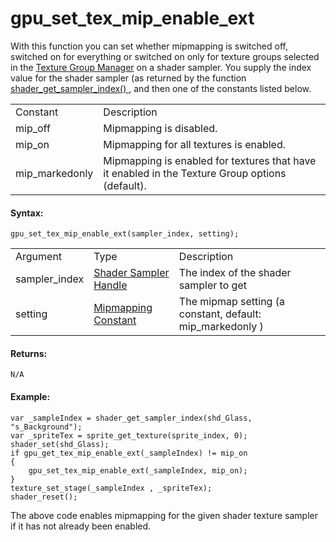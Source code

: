 # gpu_set_tex_mip_enable_ext

With this function you can set whether mipmapping is switched off,
switched on for everything or switched on only for texture groups
selected in the [Texture Group
Manager](../../../../Settings/Texture_Groups) on a shader sampler.
You supply the index value for the shader sampler (as returned by the
function [ shader_get_sampler_index()
](../../Asset_Management/Shaders/shader_get_sampler_index) , and
then one of the constants listed below.

|                  |                                                                                                 |
|------------------|-------------------------------------------------------------------------------------------------|
| Constant         | Description                                                                                     |
|  mip_off         | Mipmapping is disabled.                                                                         |
|  mip_on          | Mipmapping for all textures is enabled.                                                         |
|  mip_markedonly  | Mipmapping is enabled for textures that have it enabled in the Texture Group options (default). |

#### Syntax:

``` gml
gpu_set_tex_mip_enable_ext(sampler_index, setting);
```

|               |                                                                                                                                  |                                                             |
|---------------|----------------------------------------------------------------------------------------------------------------------------------|-------------------------------------------------------------|
| Argument      | Type                                                                                                                             | Description                                                 |
| sampler_index |  [Shader Sampler Handle](../../../../../GameMaker_Language/GML_Reference/Asset_Management/Shaders/shader_get_sampler_index)  | The index of the shader sampler to get                      |
| setting       |  [Mipmapping Constant](../../../../../GameMaker_Language/GML_Reference/Drawing/Mipmapping/gpu_get_tex_mip_enable)            | The mipmap setting (a constant, default: mip_markedonly )   |

#### Returns:

``` gml
N/A
```

#### Example:

``` gml
var _sampleIndex = shader_get_sampler_index(shd_Glass, "s_Background");
var _spriteTex = sprite_get_texture(sprite_index, 0);
shader_set(shd_Glass);
if gpu_get_tex_mip_enable_ext(_sampleIndex) != mip_on
{
    gpu_set_tex_mip_enable_ext(_sampleIndex, mip_on);
}
texture_set_stage(_sampleIndex , _spriteTex);
shader_reset();
```

The above code enables mipmapping for the given shader texture sampler
if it has not already been enabled.
